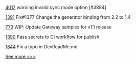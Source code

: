
[4017](https://github.com/hyperledger/besu/pull/4017) warning invalid sync mode option [#3884]

[1391](https://github.com/hyperledger/caliper/pull/1391) Fix#1377 Change the generator binding from 2.2 to 1.4

[779](https://github.com/hyperledger/fabric-samples/pull/779) WIP: Update Gateway samples for v1.1 release

[1390](https://github.com/hyperledger/caliper/pull/1390) Pass secrets to CI workflow for publish

[1844](https://github.com/hyperledger/aries-cloudagent-python/pull/1844) Fix a typo in DevReadMe.md


[See more >>>](https://start-here.hyperledger.org/pull-requests)
